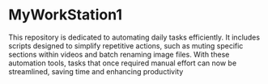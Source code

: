 # MyWorkStation1
 This repository is dedicated to automating daily tasks efficiently. It includes scripts designed to simplify repetitive actions, such as muting specific sections within videos and batch renaming image files. With these automation tools, tasks that once required manual effort can now be streamlined, saving time and enhancing productivity
